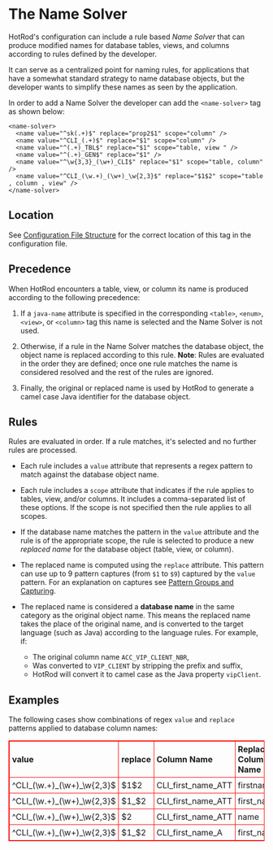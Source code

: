 # The Name Solver

HotRod's configuration can include a rule based *Name Solver* that can produce modified names for database tables, views, 
and columns according to rules defined by the developer.

It can serve as a centralized point for naming rules, for applications that have a somewhat standard strategy to name
database objects, but the developer wants to simplify these names as seen by the application.

In order to add a Name Solver the developer can add the `<name-solver>` tag as shown below:

    <name-solver>
      <name value="^sk(.+)$" replace="prop2$1" scope="column" />
      <name value="^CLI_(.+)$" replace="$1" scope="column" />
      <name value="^(.+)_TBL$" replace="$1" scope="table, view " />
      <name value="^(.+)_GEN$" replace="$1" />
      <name value="^\w{3,3}_(\w+)_CLI$" replace="$1" scope="table, column" />
      <name value="^CLI_(\w.+)_(\w+)_\w{2,3}$" replace="$1$2" scope="table , column , view" />
    </name-solver>

## Location

See [Configuration File Structure](configuration-file-structure.md) for the correct location of this tag in the configuration file.

## Precedence

When HotRod encounters a table, view, or column its name is produced according to the following precedence:

1. If a `java-name` attribute is specified in the corresponding `<table>`, `<enum>`, `<view>`, or `<column>` tag this name
is selected and the Name Solver is not used.

2. Otherwise, if a rule in the Name Solver matches the database object, the object name is replaced according to this rule.
**Note**: Rules are evaluated in the order they are defined; once one rule matches the name is considered resolved and the rest of the rules are ignored.

3. Finally, the original or replaced name is used by HotRod to generate a camel case Java identifier for the database object.

## Rules

Rules are evaluated in order. If a rule matches, it's selected and no further rules are processed.

- Each rule includes a `value` attribute that represents a regex pattern to match against the database object name.

- Each rule includes a `scope` attribute that indicates if the rule applies to tables, view, and/or columns. It includes a comma-separated list of these options. If the scope is not specified then the rule applies to all scopes.

- If the database name matches the pattern in the `value` attribute and the rule is of the appropriate scope, the rule is selected to produce a new *replaced name* for the database object (table, view, or column).

- The replaced name is computed using the `replace` attribute. This pattern can use up to 9 pattern captures (from `$1` to `$9`) captured by the `value` pattern. For an explanation on captures see [Pattern Groups and Capturing](https://docs.oracle.com/javase/8/docs/api/java/util/regex/Pattern.html#cg).

- The replaced name is considered a **database name** in the same category as the original object name. This means the replaced name takes the place of the original name, and is
converted to the target language (such as Java) according to the language rules. For example, if:

    - The original column name `ACC_VIP_CLIENT_NBR`,
    - Was converted to `VIP_CLIENT` by stripping the prefix and suffix,
    - HotRod will convert it to camel case as the Java property `vipClient`.

## Examples

The following cases show combinations of regex `value` and `replace` patterns applied to database column names: 

<table style="border: 1px solid red; border-collapse: collapse; text-align: left;">
  <tr style="border: 1px solid red;">
    <th style="border: 1px solid red;padding: 5px;">value</th>
    <th style="border: 1px solid red;padding: 5px;">replace</th>
    <th style="border: 1px solid red;padding: 5px;">Column Name</th>
    <th style="border: 1px solid red;padding: 5px;">Replaced Column Name</th>
    <th style="border: 1px solid red;padding: 5px;">Java Property</th>
  </tr>
  <tr style="border: 1px solid red;">
    <td style="border: 1px solid red;padding: 5px;">^CLI_(\w.+)_(\w+)_\w{2,3}$</td>
    <td style="border: 1px solid red;padding: 5px;">$1$2</td>
    <td style="border: 1px solid red;padding: 5px;">CLI_first_name_ATT</td>
    <td style="border: 1px solid red;padding: 5px;">firstname</td>
    <td style="border: 1px solid red;padding: 5px;">firstname</td>
  </tr>
  <tr style="border: 1px solid red;">
    <td style="border: 1px solid red;padding: 5px;">^CLI_(\w.+)_(\w+)_\w{2,3}$</td>
    <td style="border: 1px solid red;padding: 5px;">$1_$2</td>
    <td style="border: 1px solid red;padding: 5px;">CLI_first_name_ATT</td>
    <td style="border: 1px solid red;padding: 5px;">first_name</td>
    <td style="border: 1px solid red;padding: 5px;">firstName</td>
  </tr>
  <tr>
    <td style="border: 1px solid red;padding: 5px;">^CLI_(\w.+)_(\w+)_\w{2,3}$</td>
    <td style="border: 1px solid red;padding: 5px;">$2</td>
    <td style="border: 1px solid red;padding: 5px;">CLI_first_name_ATT</td>
    <td style="border: 1px solid red;padding: 5px;">name</td>
    <td style="border: 1px solid red;padding: 5px;">name</td>
  </tr>
  <tr>
    <td style="border: 1px solid red;padding: 5px;">^CLI_(\w.+)_(\w+)_\w{2,3}$</td>
    <td style="border: 1px solid red;padding: 5px;">$1_$2</td>
    <td style="border: 1px solid red;padding: 5px;">CLI_first_name_A</td>
    <td style="border: 1px solid red;padding: 5px;">first_name_A</td>
    <td style="border: 1px solid red;padding: 5px;">firstNameA</td>
  </tr>
</table>


  

